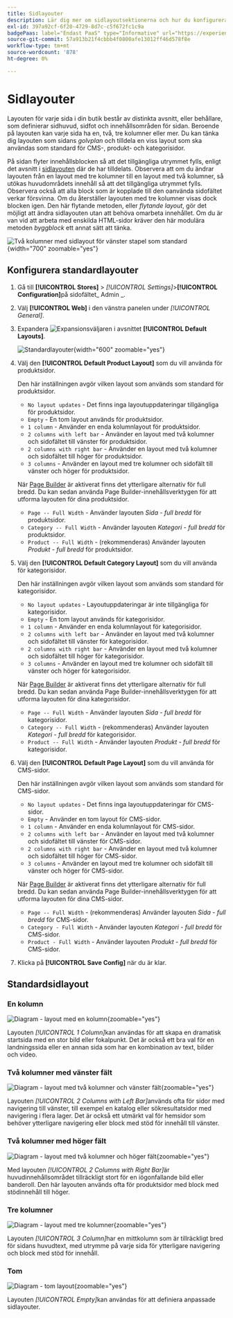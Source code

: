 ```yaml
---
title: Sidlayouter
description: Lär dig mer om sidlayoutsektionerna och hur du konfigurerar standardlayouter.
exl-id: 397a92cf-6f20-4729-8d7c-c5f672fc1c9a
badgePaas: label="Endast PaaS" type="Informative" url="https://experienceleague.adobe.com/en/docs/commerce/user-guides/product-solutions" tooltip="Gäller endast Adobe Commerce i molnprojekt (Adobe-hanterad PaaS-infrastruktur) och lokala projekt."
source-git-commit: 57a913b21f4cbbb4f0800afe13012ff46d578f8e
workflow-type: tm+mt
source-wordcount: '878'
ht-degree: 0%

---
```


# Sidlayouter

Layouten för varje sida i din butik består av distinkta avsnitt, eller behållare, som definierar sidhuvud, sidfot och innehållsområden för sidan. Beroende på layouten kan varje sida ha en, två, tre kolumner eller mer. Du kan tänka dig layouten som sidans _golvplan_ och tilldela en viss layout som ska användas som standard för CMS-, produkt- och kategorisidor.

På sidan flyter innehållsblocken så att det tillgängliga utrymmet fylls, enligt det avsnitt i [sidlayouten](layout-updates.md) där de har tilldelats. Observera att om du ändrar layouten från en layout med tre kolumner till en layout med två kolumner, så utökas huvudområdets innehåll så att det tillgängliga utrymmet fylls. Observera också att alla block som är kopplade till den oanvända sidofältet verkar försvinna. Om du återställer layouten med tre kolumner visas dock blocken igen. Den här flytande metoden, eller _flytande layout_, gör det möjligt att ändra sidlayouten utan att behöva omarbeta innehållet. Om du är van vid att arbeta med enskilda HTML-sidor kräver den här modulära metoden _byggblock_ ett annat sätt att tänka.

![Två kolumner med sidlayout för vänster stapel som standard](./assets/storefront-2-column-ee.png){width="700" zoomable="yes"}

## Konfigurera standardlayouter

1. Gå till **[!UICONTROL Stores]** > _[!UICONTROL Settings]_>**[!UICONTROL Configuration]**&#x200B;på sidofältet_ Admin _.

1. Välj **[!UICONTROL Web]** i den vänstra panelen under _[!UICONTROL General]_.

1. Expandera ![Expansionsväljaren](../assets/icon-display-expand.png) i avsnittet **[!UICONTROL Default Layouts]**.

   ![Standardlayouter](./assets/web-default-layouts.png){width="600" zoomable="yes"}

1. Välj den **[!UICONTROL Default Product Layout]** som du vill använda för produktsidor.

   Den här inställningen avgör vilken layout som används som standard för produktsidor.

   - `No layout updates` - Det finns inga layoutuppdateringar tillgängliga för produktsidor.
   - `Empty` - En tom layout används för produktsidor.
   - `1 column` - Använder en enda kolumnlayout för produktsidor.
   - `2 columns with left bar` - Använder en layout med två kolumner och sidofältet till vänster för produktsidor.
   - `2 columns with right bar` - Använder en layout med två kolumner och sidofältet till höger för produktsidor.
   - `3 columns` - Använder en layout med tre kolumner och sidofält till vänster och höger för produktsidor.

   När [Page Builder](../page-builder/introduction.md) är aktiverat finns det ytterligare alternativ för full bredd. Du kan sedan använda Page Builder-innehållsverktygen för att utforma layouten för dina produktsidor.

   - `Page -- Full Width` - Använder layouten _Sida - full bredd_ för produktsidor.
   - `Category -- Full Width` - Använder layouten _Kategori - full bredd_ för produktsidor.
   - `Product -- Full Width` - (rekommenderas) Använder layouten _Produkt - full bredd_ för produktsidor.

1. Välj den **[!UICONTROL Default Category Layout]** som du vill använda för kategorisidor.

   Den här inställningen avgör vilken layout som används som standard för kategorisidor.

   - `No layout updates` - Layoutuppdateringar är inte tillgängliga för kategorisidor.
   - `Empty` - En tom layout används för kategorisidor.
   - `1 column` - Använder en enda kolumnlayout för kategorisidor.
   - `2 columns with left bar` - Använder en layout med två kolumner och sidofältet till vänster för kategorisidor.
   - `2 columns with right bar` - Använder en layout med två kolumner och sidofältet till höger för kategorisidor.
   - `3 columns` - Använder en layout med tre kolumner och sidofält till vänster och höger för kategorisidor.

   När [Page Builder](../page-builder/introduction.md) är aktiverat finns det ytterligare alternativ för full bredd. Du kan sedan använda Page Builder-innehållsverktygen för att utforma layouten för dina kategorisidor.

   - `Page -- Full Width` - Använder layouten _Sida - full bredd_ för kategorisidor.
   - `Category -- Full Width` - (rekommenderas) Använder layouten _Kategori - full bredd_ för kategorisidor.
   - `Product -- Full Width` - Använder layouten _Produkt - full bredd_ för kategorisidor.

1. Välj den **[!UICONTROL Default Page Layout]** som du vill använda för CMS-sidor.

   Den här inställningen avgör vilken layout som används som standard för CMS-sidor.

   - `No layout updates` - Det finns inga layoutuppdateringar för CMS-sidor.
   - `Empty` - Använder en tom layout för CMS-sidor.
   - `1 column` - Använder en enda kolumnlayout för CMS-sidor.
   - `2 columns with left bar` - Använder en layout med två kolumner och sidofältet till vänster för CMS-sidor.
   - `2 columns with right bar` - Använder en layout med två kolumner och sidofältet till höger för CMS-sidor.
   - `3 columns` - Använder en layout med tre kolumner och sidofält till vänster och höger för CMS-sidor.

   När [Page Builder](../page-builder/introduction.md) är aktiverat finns det ytterligare alternativ för full bredd. Du kan sedan använda Page Builder-innehållsverktygen för att utforma layouten för dina CMS-sidor.

   - `Page -- Full Width` - (rekommenderas) Använder layouten _Sida - full bredd_ för CMS-sidor.
   - `Category - Full Width` - Använder layouten _Kategori - full bredd_ för CMS-sidor.
   - `Product - Full Width` - Använder layouten _Produkt - full bredd_ för CMS-sidor.

1. Klicka på **[!UICONTROL Save Config]** när du är klar.

## Standardsidlayout

### En kolumn

![Diagram - layout med en kolumn](./assets/layout-1-col-th.png){zoomable="yes"}

Layouten _[!UICONTROL 1 Column]_&#x200B;kan användas för att skapa en dramatisk startsida med en stor bild eller fokalpunkt. Det är också ett bra val för en landningssida eller en annan sida som har en kombination av text, bilder och video.

### Två kolumner med vänster fält

![Diagram - layout med två kolumner och vänster fält](./assets/layout-2-col-lft-bar-th.png){zoomable="yes"}

Layouten _[!UICONTROL 2 Columns with Left Bar]_&#x200B;används ofta för sidor med navigering till vänster, till exempel en katalog eller sökresultatsidor med navigering i flera lager. Det är också ett utmärkt val för hemsidor som behöver ytterligare navigering eller block med stöd för innehåll till vänster.

### Två kolumner med höger fält

![Diagram - layout med två kolumner och höger fält](./assets/layout-2-col-rt-bar-th.png){zoomable="yes"}

Med layouten _[!UICONTROL 2 Columns with Right Bar]_&#x200B;är huvudinnehållsområdet tillräckligt stort för en iögonfallande bild eller banderoll. Den här layouten används ofta för produktsidor med block med stödinnehåll till höger.

### Tre kolumner

![Diagram - layout med tre kolumner](./assets/layout-3-col-th.png){zoomable="yes"}

Layouten _[!UICONTROL 3 Column]_&#x200B;har en mittkolumn som är tillräckligt bred för sidans huvudtext, med utrymme på varje sida för ytterligare navigering och block med stöd för innehåll.

### Tom

![Diagram - tom layout](./assets/layout-blank-th.png){zoomable="yes"}

Layouten _[!UICONTROL Empty]_&#x200B;kan användas för att definiera anpassade sidlayouter.
